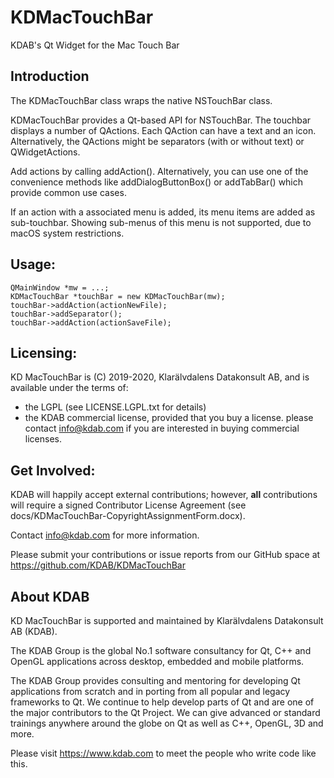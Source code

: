 # KDMacTouchBar
KDAB's Qt Widget for the Mac Touch Bar

## Introduction
The KDMacTouchBar class wraps the native NSTouchBar class.

KDMacTouchBar provides a Qt-based API for NSTouchBar. The touchbar displays
a number of QActions. Each QAction can have a text and an icon. Alternatively,
the QActions might be separators (with or without text) or QWidgetActions.

Add actions by calling addAction(). Alternatively, you can use one of the
convenience methods like addDialogButtonBox() or addTabBar() which provide
common use cases.

If an action with a associated menu is added, its menu items are added as
sub-touchbar. Showing sub-menus of this menu is not supported, due to macOS
system restrictions.

## Usage:
```
QMainWindow *mw = ...;
KDMacTouchBar *touchBar = new KDMacTouchBar(mw);
touchBar->addAction(actionNewFile);
touchBar->addSeparator();
touchBar->addAction(actionSaveFile);
```

## Licensing:
KD MacTouchBar is (C) 2019-2020, Klarälvdalens Datakonsult AB,
and is available under the terms of:

* the LGPL (see LICENSE.LGPL.txt for details)
* the KDAB commercial license, provided that you buy a license.
  please contact info@kdab.com if you are interested in buying commercial licenses.

## Get Involved:
KDAB will happily accept external contributions; however, **all**
contributions will require a signed Contributor License Agreement
(see docs/KDMacTouchBar-CopyrightAssignmentForm.docx).

Contact info@kdab.com for more information.

Please submit your contributions or issue reports from our GitHub space at
https://github.com/KDAB/KDMacTouchBar

## About KDAB
KD MacTouchBar is supported and maintained by Klarälvdalens Datakonsult AB (KDAB).

The KDAB Group is the global No.1 software consultancy for Qt, C++ and
OpenGL applications across desktop, embedded and mobile platforms.

The KDAB Group provides consulting and mentoring for developing Qt applications
from scratch and in porting from all popular and legacy frameworks to Qt.
We continue to help develop parts of Qt and are one of the major contributors
to the Qt Project. We can give advanced or standard trainings anywhere
around the globe on Qt as well as C++, OpenGL, 3D and more.

Please visit https://www.kdab.com to meet the people who write code like this.
